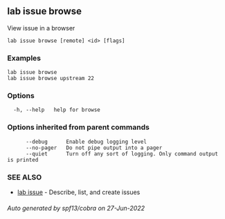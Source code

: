 ## lab issue browse

View issue in a browser

```
lab issue browse [remote] <id> [flags]
```

### Examples

```
lab issue browse
lab issue browse upstream 22
```

### Options

```
  -h, --help   help for browse
```

### Options inherited from parent commands

```
      --debug      Enable debug logging level
      --no-pager   Do not pipe output into a pager
      --quiet      Turn off any sort of logging. Only command output is printed
```

### SEE ALSO

* [lab issue](lab_issue.md)	 - Describe, list, and create issues

###### Auto generated by spf13/cobra on 27-Jun-2022
